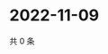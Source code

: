 # 2022-11-09

共 0 条

<!-- BEGIN WEIBO -->
<!-- 最后更新时间 Wed Nov 09 2022 02:24:03 GMT+0800 (China Standard Time) -->

<!-- END WEIBO -->

